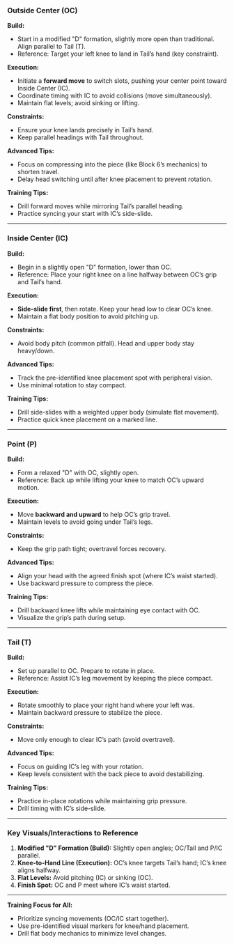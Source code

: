 ### **Outside Center (OC)**  
**Build:**  
- Start in a modified "D" formation, slightly more open than traditional. Align parallel to Tail (T).  
- Reference: Target your left knee to land in Tail’s hand (key constraint).  

**Execution:**  
- Initiate a **forward move** to switch slots, pushing your center point toward Inside Center (IC).  
- Coordinate timing with IC to avoid collisions (move simultaneously).  
- Maintain flat levels; avoid sinking or lifting.  

**Constraints:**  
- Ensure your knee lands precisely in Tail’s hand.  
- Keep parallel headings with Tail throughout.  

**Advanced Tips:**  
- Focus on compressing into the piece (like Block 6’s mechanics) to shorten travel.  
- Delay head switching until after knee placement to prevent rotation.  

**Training Tips:**  
- Drill forward moves while mirroring Tail’s parallel heading.  
- Practice syncing your start with IC’s side-slide.  

---

### **Inside Center (IC)**  
**Build:**  
- Begin in a slightly open "D" formation, lower than OC.  
- Reference: Place your right knee on a line halfway between OC’s grip and Tail’s hand.  

**Execution:**  
- **Side-slide first**, then rotate. Keep your head low to clear OC’s knee.  
- Maintain a flat body position to avoid pitching up.  

**Constraints:**  
- Avoid body pitch (common pitfall). Head and upper body stay heavy/down.  

**Advanced Tips:**  
- Track the pre-identified knee placement spot with peripheral vision.  
- Use minimal rotation to stay compact.  

**Training Tips:**  
- Drill side-slides with a weighted upper body (simulate flat movement).  
- Practice quick knee placement on a marked line.  

---

### **Point (P)**  
**Build:**  
- Form a relaxed "D" with OC, slightly open.  
- Reference: Back up while lifting your knee to match OC’s upward motion.  

**Execution:**  
- Move **backward and upward** to help OC’s grip travel.  
- Maintain levels to avoid going under Tail’s legs.  

**Constraints:**  
- Keep the grip path tight; overtravel forces recovery.  

**Advanced Tips:**  
- Align your head with the agreed finish spot (where IC’s waist started).  
- Use backward pressure to compress the piece.  

**Training Tips:**  
- Drill backward knee lifts while maintaining eye contact with OC.  
- Visualize the grip’s path during setup.  

---

### **Tail (T)**  
**Build:**  
- Set up parallel to OC. Prepare to rotate in place.  
- Reference: Assist IC’s leg movement by keeping the piece compact.  

**Execution:**  
- Rotate smoothly to place your right hand where your left was.  
- Maintain backward pressure to stabilize the piece.  

**Constraints:**  
- Move only enough to clear IC’s path (avoid overtravel).  

**Advanced Tips:**  
- Focus on guiding IC’s leg with your rotation.  
- Keep levels consistent with the back piece to avoid destabilizing.  

**Training Tips:**  
- Practice in-place rotations while maintaining grip pressure.  
- Drill timing with IC’s side-slide.  

---

### **Key Visuals/Interactions to Reference**  
1. **Modified "D" Formation (Build):** Slightly open angles; OC/Tail and P/IC parallel.  
2. **Knee-to-Hand Line (Execution):** OC’s knee targets Tail’s hand; IC’s knee aligns halfway.  
3. **Flat Levels:** Avoid pitching (IC) or sinking (OC).  
4. **Finish Spot:** OC and P meet where IC’s waist started.  

--- 

**Training Focus for All:**  
- Prioritize syncing movements (OC/IC start together).  
- Use pre-identified visual markers for knee/hand placement.  
- Drill flat body mechanics to minimize level changes.
